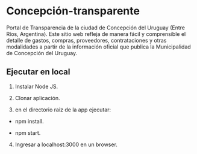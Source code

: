 # Concepción-transparente
Portal de Transparencia de la ciudad de Concepción del Uruguay (Entre Ríos, Argentina).
Este sitio web refleja de manera fácil y comprensible el detalle de gastos, compras,
proveedores, contrataciones y otras modalidades a partir de la información oficial
que publica la Municipalidad de Concepción del Uruguay.


## Ejecutar en local

1) Instalar Node JS.

2) Clonar aplicación.

3) en el directorio raiz de la app ejecutar:

  * npm install.

  * npm start.

4) Ingresar a localhost:3000 en un browser.
